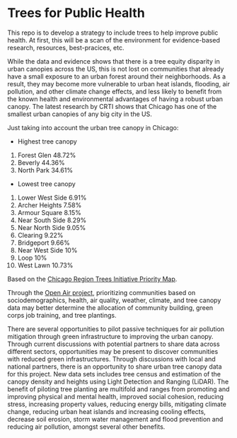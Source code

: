 # Trees for Public Health

This repo is to develop a strategy to include trees to help improve public health. At first, this will be a scan of the environment for evidence-based research, resources, best-pracices, etc.

While the data and evidence shows that there is a tree equity disparity in urban canopies across the US, this is not lost on communities that already have a small exposure to an urban forest around their neighborhoods. As a result, they may become more vulnerable to urban heat islands, flooding, air pollution, and other climate change effects, and less likely to benefit from the known health and environmental advantages of having a robust urban canopy.  The latest research by CRTI shows that Chicago has one of the smallest urban canopies of any big city in the US.

Just taking into account the urban tree canopy in Chicago:

* Highest tree canopy
1.  Forest Glen 48.72%
2.  Beverly 44.36%
3.  North Park 34.61%

* Lowest tree canopy
1.  Lower West Side 6.91%
2.  Archer Heights 7.58%
3.  Armour Square 8.15%
4.  Near South Side 8.29%
5.  Near North Side 9.05%
6.  Clearing 9.22%
7.  Bridgeport 9.66%
8.  Near West Side 10%
9.  Loop 10%
10. West Lawn 10.73%

Based on the [Chicago Region Trees Initiative Priority Map](https://mortonarb.maps.arcgis.com/apps/View/index.html?appid=0700702eb8fa4c31a4d957d71a09d690).

Through the [Open Air project](https://github.com/GeoDaCenter/airquality), prioritizing communities based on sociodemographics, health, air quality, weather, climate, and tree canopy data may better determine the allocation of community building, green corps job training, and tree plantings.

There are several opportunities to pilot passive techniques for air pollution mitigation through green infrastructure to improving the urban canopy. Through current discussions with potential partners to share data across different sectors, opportunities may be present to discover  communities with reduced green infrastructures. Through discussions with local and national partners, there is an opportunity to share urban tree canopy data for this project. New data sets includes tree census and estimation of the canopy density and heights using Light Detection and Ranging (LiDAR). The benefit of piloting tree planting are multifold and ranges from promoting and improving physical and mental health, improved social cohesion, reducing stress, increasing property values, reducing energy bills, mitigating climate change, reducing urban heat islands and increasing cooling effects, decrease soil erosion, storm water management and flood prevention and reducing air pollution, amongst several other benefits.
